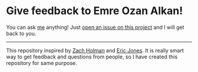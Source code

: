 # Give feedback to Emre Ozan Alkan!
You can ask [me](https://twitter.com/emreozanalkan) anything! Just [open an issue on this project](https://github.com/emreozanalkan/feedback/issues/new) and I will get back to you.

---

This repository inspired by [Zach Holman](https://github.com/holman/ama) and [Eric Jones](https://github.com/erjjones/Feedback). It is really smart way to get feedback and questions from people, so I have created this repository for same purpose. 
